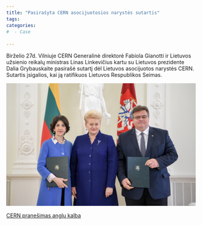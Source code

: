 ```yaml
---
title: "Pasirašyta CERN asocijuotosios narystės sutartis"
tags:
categories:
#  - Case

---
```


Birželio 27d. Vilniuje CERN Generalinė direktorė Fabiola Gianotti ir Lietuvos užsienio reikalų ministras Linas Linkevičius kartu su Lietuvos prezidente Dalia Grybauskaite pasirašė sutartį dėl Lietuvos asocijuotos narystės CERN. Sutartis įsigalios, kai ją ratifikuos Lietuvos Respublikos Seimas.

![DG&DG](/assets/images/DG&DG.jpg "CERN generalinė direktorė Fabiola Gianotti, prezidentė Dalia Grybauskaitė ir užsienio reikalų ministras Linas Linkevičius")

[CERN pranešimas anglų kalba](https://home.cern/about/updates/2017/06/lithuania-become-associate-member-cern "Lithuania to become associate member of CERN ")
